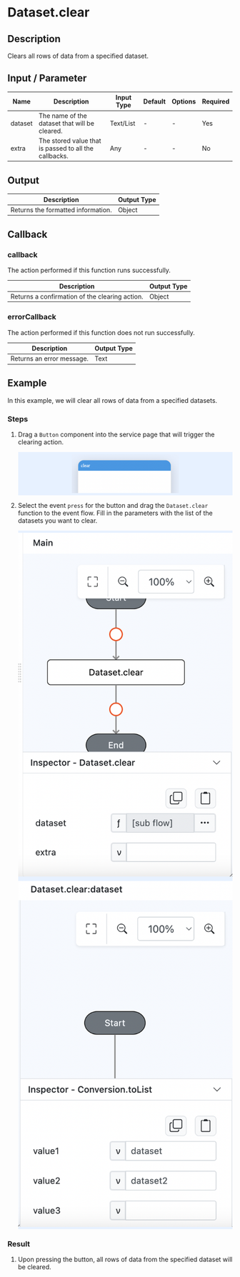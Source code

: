 # Dataset.clear

## Description

Clears all rows of data from a specified dataset.

## Input / Parameter

| Name    | Description                                             | Input Type | Default | Options | Required |
| ------- | -------------------------------------------------------| ---------- | ------- | ------- | -------- |
| dataset | The name of the dataset that will be cleared.         | Text/List  | -       | -       | Yes      |
| extra   | The stored value that is passed to all the callbacks.  | Any        | -       | -       | No       |

## Output

| Description                                  | Output Type |
| --------------------------------------------- | ----------- |
| Returns the formatted information.            | Object      |

## Callback

### callback

The action performed if this function runs successfully.

| Description                                  | Output Type |
| --------------------------------------------- | ----------- |
| Returns a confirmation of the clearing action.| Object      |

### errorCallback

The action performed if this function does not run successfully.

| Description                                  | Output Type |
| --------------------------------------------- | ----------- |
| Returns an error message.                    | Text       |

## Example

In this example, we will clear all rows of data from a specified datasets.

### Steps

1. Drag a `Button` component into the service page that will trigger the clearing action.

    <div style="display:flex; align-items:center; justify-content:center; background-color: #E7F1FF;">
        <img src="./clear-step-1.png"
        style="width: 50%; padding: 5px;"/>
    </div>

2. Select the event `press` for the button and drag the `Dataset.clear` function to the event flow. Fill in the parameters with the list of the datasets you want to clear.

    <div style="display:flex; align-items:center; justify-content:center; background-color: #E7F1FF;">
        <img src="./clear-step-2.png"
        style="width: 100%; padding: 5px;"/>
    </div>

     <div style="display:flex; align-items:center; justify-content:center; background-color: #E7F1FF;">
        <img src="./clear-step-3.png"
        style="width: 100%; padding: 5px;"/>
    </div>

### Result

1. Upon pressing the button, all rows of data from the specified dataset will be cleared.